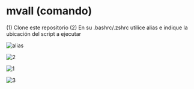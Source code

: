 # mvall (comando)

(1) Clone este repositorio
(2) En su .bashrc/.zshrc utilice alias e indique la ubicación del script a ejecutar

![alias](https://user-images.githubusercontent.com/53159393/152001116-6569b825-5f5a-4ea1-9505-7334da617fd2.png)

![2](https://user-images.githubusercontent.com/53159393/152001054-c951178b-6b08-4be8-a0df-02d6d0bf5051.png)

![1](https://user-images.githubusercontent.com/53159393/152001066-c3483ff3-2356-4404-9b84-8eab2195a84a.png)

![3](https://user-images.githubusercontent.com/53159393/152001086-4d53131f-841b-4898-8227-0f0fb0300546.png)
